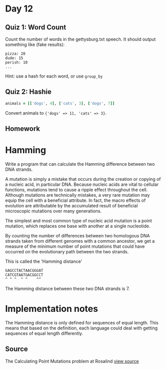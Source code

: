 Day 12
======

Quiz 1: Word Count
-----------------

Count the number of words in the gettysburg.txt speech. It should output
something like (fake results):

```
pizza: 20
dude: 15
perish: 10
...
```

Hint: use a hash for each word, or use `group_by`


Quiz 2: Hashie
-------------

```ruby
animals = [['dogs', 4], ['cats', 3], ['dogs', 7]]
```

Convert animals to `{'dogs' => 11, 'cats' => 3}`.

Homework
---------

# Hamming

Write a program that can calculate the Hamming difference between two DNA strands.

A mutation is simply a mistake that occurs during the creation or
copying of a nucleic acid, in particular DNA. Because nucleic acids are
vital to cellular functions, mutations tend to cause a ripple effect
throughout the cell. Although mutations are technically mistakes, a very
rare mutation may equip the cell with a beneficial attribute. In fact,
the macro effects of evolution are attributable by the accumulated
result of beneficial microscopic mutations over many generations.

The simplest and most common type of nucleic acid mutation is a point
mutation, which replaces one base with another at a single nucleotide.

By counting the number of differences between two homologous DNA strands
taken from different genomes with a common ancestor, we get a measure of
the minimum number of point mutations that could have occurred on the
evolutionary path between the two strands.

This is called the 'Hamming distance'

    GAGCCTACTAACGGGAT
    CATCGTAATGACGGCCT
    ^ ^ ^  ^ ^    ^^

The Hamming distance between these two DNA strands is 7.

# Implementation notes

The Hamming distance is only defined for sequences of equal length. This means
that based on the definition, each language could deal with getting sequences
of equal length differently.


## Source

The Calculating Point Mutations problem at Rosalind [view source](http://rosalind.info/problems/hamm/)

